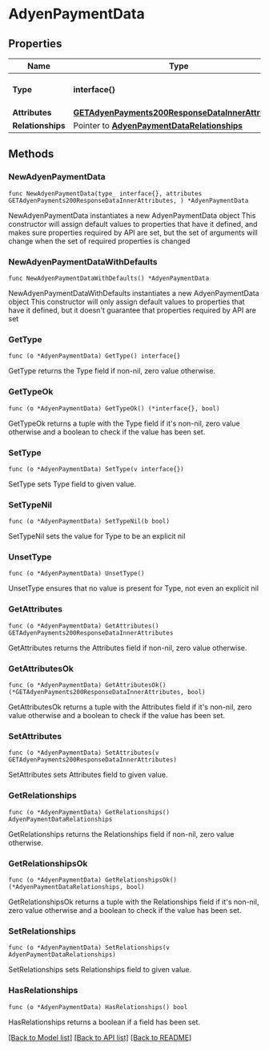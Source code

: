 # AdyenPaymentData

## Properties

Name | Type | Description | Notes
------------ | ------------- | ------------- | -------------
**Type** | **interface{}** | The resource&#39;s type | 
**Attributes** | [**GETAdyenPayments200ResponseDataInnerAttributes**](GETAdyenPayments200ResponseDataInnerAttributes.md) |  | 
**Relationships** | Pointer to [**AdyenPaymentDataRelationships**](AdyenPaymentDataRelationships.md) |  | [optional] 

## Methods

### NewAdyenPaymentData

`func NewAdyenPaymentData(type_ interface{}, attributes GETAdyenPayments200ResponseDataInnerAttributes, ) *AdyenPaymentData`

NewAdyenPaymentData instantiates a new AdyenPaymentData object
This constructor will assign default values to properties that have it defined,
and makes sure properties required by API are set, but the set of arguments
will change when the set of required properties is changed

### NewAdyenPaymentDataWithDefaults

`func NewAdyenPaymentDataWithDefaults() *AdyenPaymentData`

NewAdyenPaymentDataWithDefaults instantiates a new AdyenPaymentData object
This constructor will only assign default values to properties that have it defined,
but it doesn't guarantee that properties required by API are set

### GetType

`func (o *AdyenPaymentData) GetType() interface{}`

GetType returns the Type field if non-nil, zero value otherwise.

### GetTypeOk

`func (o *AdyenPaymentData) GetTypeOk() (*interface{}, bool)`

GetTypeOk returns a tuple with the Type field if it's non-nil, zero value otherwise
and a boolean to check if the value has been set.

### SetType

`func (o *AdyenPaymentData) SetType(v interface{})`

SetType sets Type field to given value.


### SetTypeNil

`func (o *AdyenPaymentData) SetTypeNil(b bool)`

 SetTypeNil sets the value for Type to be an explicit nil

### UnsetType
`func (o *AdyenPaymentData) UnsetType()`

UnsetType ensures that no value is present for Type, not even an explicit nil
### GetAttributes

`func (o *AdyenPaymentData) GetAttributes() GETAdyenPayments200ResponseDataInnerAttributes`

GetAttributes returns the Attributes field if non-nil, zero value otherwise.

### GetAttributesOk

`func (o *AdyenPaymentData) GetAttributesOk() (*GETAdyenPayments200ResponseDataInnerAttributes, bool)`

GetAttributesOk returns a tuple with the Attributes field if it's non-nil, zero value otherwise
and a boolean to check if the value has been set.

### SetAttributes

`func (o *AdyenPaymentData) SetAttributes(v GETAdyenPayments200ResponseDataInnerAttributes)`

SetAttributes sets Attributes field to given value.


### GetRelationships

`func (o *AdyenPaymentData) GetRelationships() AdyenPaymentDataRelationships`

GetRelationships returns the Relationships field if non-nil, zero value otherwise.

### GetRelationshipsOk

`func (o *AdyenPaymentData) GetRelationshipsOk() (*AdyenPaymentDataRelationships, bool)`

GetRelationshipsOk returns a tuple with the Relationships field if it's non-nil, zero value otherwise
and a boolean to check if the value has been set.

### SetRelationships

`func (o *AdyenPaymentData) SetRelationships(v AdyenPaymentDataRelationships)`

SetRelationships sets Relationships field to given value.

### HasRelationships

`func (o *AdyenPaymentData) HasRelationships() bool`

HasRelationships returns a boolean if a field has been set.


[[Back to Model list]](../README.md#documentation-for-models) [[Back to API list]](../README.md#documentation-for-api-endpoints) [[Back to README]](../README.md)



